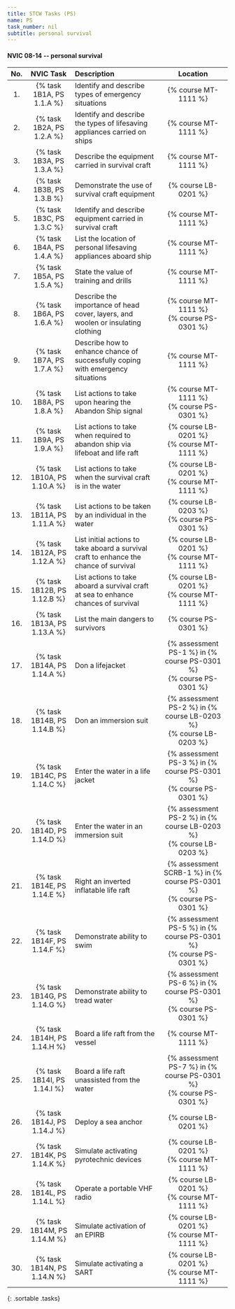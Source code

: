 ```yaml
---
title: STCW Tasks (PS)
name: PS
task_number: nil
subtitle: personal survival
---
```



#### NVIC 08-14 -- personal survival

| No.   | NVIC Task | Description | Location |
|:-----:|:----:|:------------|:-------:|
| 1. | {% task 1B1A, PS 1.1.A %} | Identify and describe types of emergency situations | {% course MT-1111 %}|
| 2. | {% task 1B2A, PS 1.2.A %} | Identify and describe the types of lifesaving appliances carried on ships | {% course MT-1111 %}|
| 3. | {% task 1B3A, PS 1.3.A %} | Describe the equipment carried in survival craft | {% course MT-1111 %}|
| 4. | {% task 1B3B, PS 1.3.B %} | Demonstrate the use of survival craft equipment | {% course LB-0201 %}|
| 5. | {% task 1B3C, PS 1.3.C %} | Identify and describe equipment carried in survival craft | {% course MT-1111 %}|
| 6. | {% task 1B4A, PS 1.4.A %} | List the location of personal lifesaving appliances aboard ship | {% course MT-1111 %}|
| 7. | {% task 1B5A, PS 1.5.A %} | State the value of training and drills | {% course MT-1111 %}|
| 8. | {% task 1B6A, PS 1.6.A %} | Describe the importance of head cover, layers, and woolen or insulating clothing | {% course MT-1111 %}<br/> {% course PS-0301 %}|
| 9. | {% task 1B7A, PS 1.7.A %} | Describe how to enhance chance of successfully coping with emergency situations | {% course MT-1111 %}|
| 10. | {% task 1B8A, PS 1.8.A %} | List actions to take upon hearing the Abandon Ship signal | {% course MT-1111 %}<br/> {% course PS-0301 %}|
| 11. | {% task 1B9A, PS 1.9.A %} | List actions to take when required to abandon ship via lifeboat and life raft | {% course LB-0201 %}<br/> {% course MT-1111 %}|
| 12. | {% task 1B10A, PS 1.10.A %} | List actions to take when the survival craft is in the water | {% course LB-0201 %}<br/> {% course MT-1111 %}|
| 13. | {% task 1B11A, PS 1.11.A %} | List actions to be taken by an individual in the water | {% course LB-0203 %}<br/> {% course PS-0301 %}|
| 14. | {% task 1B12A, PS 1.12.A %} | List initial actions to take aboard a survival craft to enhance the chance of survival | {% course LB-0201 %}<br/> {% course MT-1111 %}|
| 15. | {% task 1B12B, PS 1.12.B %} | List actions to take aboard a survival craft at sea to enhance chances of survival | {% course LB-0201 %}<br/> {% course MT-1111 %}|
| 16. | {% task 1B13A, PS 1.13.A %} | List the main dangers to survivors | {% course PS-0301 %}|
| 17. | {% task 1B14A, PS 1.14.A %} | Don a lifejacket | {% assessment PS-1 %} in {% course PS-0301 %} <br/> {% course PS-0301 %}|
| 18. | {% task 1B14B, PS 1.14.B %} | Don an immersion suit | {% assessment PS-2 %} in {% course LB-0203 %} <br/> {% course LB-0203 %}|
| 19. | {% task 1B14C, PS 1.14.C %} | Enter the water in a life jacket | {% assessment PS-3 %} in {% course PS-0301 %} <br/> {% course PS-0301 %}|
| 20. | {% task 1B14D, PS 1.14.D %} | Enter the water in an immersion suit | {% assessment PS-2 %} in {% course LB-0203 %} <br/> {% course LB-0203 %}|
| 21. | {% task 1B14E, PS 1.14.E %} | Right an inverted inflatable life raft | {% assessment SCRB-1 %} in {% course PS-0301 %} <br/> {% course PS-0301 %}|
| 22. | {% task 1B14F, PS 1.14.F %} | Demonstrate ability to swim | {% assessment PS-5 %} in {% course PS-0301 %} <br/> {% course PS-0301 %}|
| 23. | {% task 1B14G, PS 1.14.G %} | Demonstrate ability to tread water | {% assessment PS-6 %} in {% course PS-0301 %} <br/> {% course PS-0301 %}|
| 24. | {% task 1B14H, PS 1.14.H %} | Board a life raft from the vessel | {% course MT-1111 %}|
| 25. | {% task 1B14I, PS 1.14.I %} | Board a life raft unassisted from the water | {% assessment PS-7 %} in {% course PS-0301 %} <br/> {% course PS-0301 %}|
| 26. | {% task 1B14J, PS 1.14.J %} | Deploy a sea anchor | {% course LB-0201 %}|
| 27. | {% task 1B14K, PS 1.14.K %} | Simulate activating pyrotechnic devices | {% course LB-0201 %}<br/> {% course MT-1111 %}|
| 28. | {% task 1B14L, PS 1.14.L %} | Operate a portable VHF radio | {% course LB-0201 %}<br/> {% course MT-1111 %}|
| 29. | {% task 1B14M, PS 1.14.M %} | Simulate activation of an EPIRB | {% course LB-0201 %}<br/> {% course MT-1111 %}|
| 30. | {% task 1B14N, PS 1.14.N %} | Simulate activating a SART | {% course LB-0201 %}<br/> {% course MT-1111 %}|
{: .sortable .tasks}
